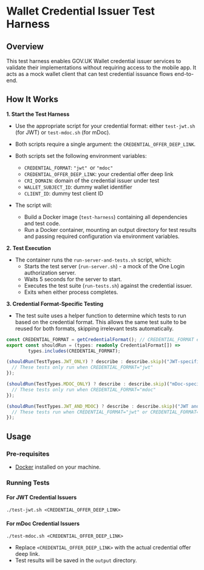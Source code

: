 # Wallet Credential Issuer Test Harness

## Overview

This test harness enables GOV.UK Wallet credential issuer services to validate their implementations without requiring access to the mobile app. It acts as a mock wallet client that can test credential issuance flows end-to-end.

## How It Works

**1. Start the Test Harness**
- Use the appropriate script for your credential format: either `test-jwt.sh` (for JWT) or `test-mdoc.sh` (for mDoc).
- Both scripts require a single argument: the `CREDENTIAL_OFFER_DEEP_LINK`.
- Both scripts set the following environment variables:
  - `CREDENTIAL_FORMAT`: `"jwt" `or `"mdoc"`
  - `CREDENTIAL_OFFER_DEEP_LINK`: your credential offer deep link
  - `CRI_DOMAIN`: domain of the credential issuer under test
  - `WALLET_SUBJECT_ID`: dummy wallet identifier
  - `CLIENT_ID`: dummy test client ID

- The script will:
   - Build a Docker image (`test-harness`) containing all dependencies and test code. 
   - Run a Docker container, mounting an output directory for test results and passing required configuration via environment variables.

**2. Test Execution**
- The container runs the `run-server-and-tests.sh` script, which:
   - Starts the test server (`run-server.sh`) - a mock of the One Login authorization server. 
   - Waits 5 seconds for the server to start. 
   - Executes the test suite (`run-tests.sh`) against the credential issuer. 
   - Exits when either process completes.

**3. Credential Format-Specific Testing**
- The test suite uses a helper function to determine which tests to run based on the credential format. This allows the same test suite to be reused for both formats, skipping irrelevant tests automatically.


```typescript
const CREDENTIAL_FORMAT = getCredentialFormat(); // CREDENTIAL_FORMAT environment variable
export const shouldRun = (types: readonly CredentialFormat[]) =>
        types.includes(CREDENTIAL_FORMAT);

(shouldRun(TestTypes.JWT_ONLY) ? describe : describe.skip)("JWT-specific tests", () => {
  // These tests only run when CREDENTIAL_FORMAT="jwt"
});

(shouldRun(TestTypes.MDOC_ONLY) ? describe : describe.skip)("mDoc-specific tests", () => {
  // These tests only run when CREDENTIAL_FORMAT="mdoc"
});

(shouldRun(TestTypes.JWT_AND_MDOC) ? describe : describe.skip)("JWT and mDoc tests", () => {
  // These tests run when CREDENTIAL_FORMAT="jwt" or CREDENTIAL_FORMAT="mdoc"
});
```
## Usage

### Pre-requisites

- [Docker](https://docs.docker.com/get-docker/) installed on your machine.

### Running Tests

#### For JWT Credential Issuers

```
./test-jwt.sh <CREDENTIAL_OFFER_DEEP_LINK>
```

#### For mDoc Credential Issuers

```
./test-mdoc.sh <CREDENTIAL_OFFER_DEEP_LINK>
```

- Replace `<CREDENTIAL_OFFER_DEEP_LINK>` with the actual credential offer deep link.
- Test results will be saved in the `output` directory.
